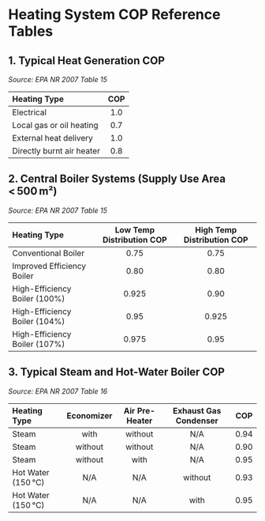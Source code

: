 # Heating System COP Reference Tables

## 1. Typical Heat Generation COP  
*Source: EPA NR 2007 Table 15*

| Heating Type | COP |
|:--------------|:----:|
| Electrical | 1.0 |
| Local gas or oil heating | 0.7 |
| External heat delivery | 1.0 |
| Directly burnt air heater | 0.8 |


## 2. Central Boiler Systems (Supply Use Area < 500 m²)  
*Source: EPA NR 2007 Table 15*

| Heating Type | Low Temp Distribution COP | High Temp Distribution COP |
|:----------------------------------------------|:----------------------------:|:-----------------------------:|
| Conventional Boiler | 0.75 | 0.75 |
| Improved Efficiency Boiler | 0.80 | 0.80 |
| High-Efficiency Boiler (100%) | 0.925 | 0.90 |
| High-Efficiency Boiler (104%) | 0.95 | 0.925 |
| High-Efficiency Boiler (107%) | 0.975 | 0.95 |


## 3. Typical Steam and Hot-Water Boiler COP  
*Source: EPA NR 2007 Table 16*

| Heating Type | Economizer | Air Pre-Heater | Exhaust Gas Condenser | COP |
|:----------------|:-------------:|:---------------:|:------------------------:|:----:|
| Steam | with | without | N/A | 0.94 |
| Steam | without | without | N/A | 0.90 |
| Steam | without | with | N/A | 0.95 |
| Hot Water (150 °C) | N/A | N/A | without | 0.93 |
| Hot Water (150 °C) | N/A | N/A | with | 0.95 |
